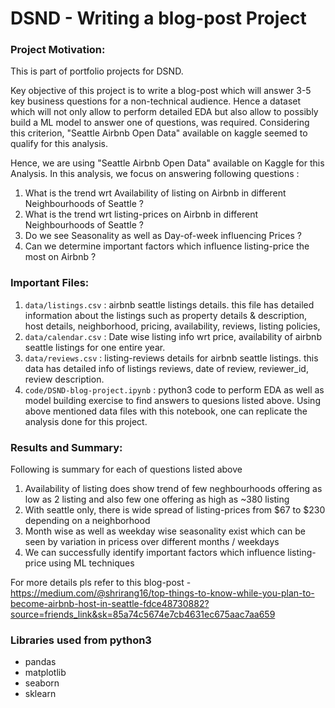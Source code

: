 # DSND - Writing a blog-post Project

### Project Motivation:
This is part of portfolio projects for DSND.

Key objective of this project is to write a blog-post which will answer 3-5 key business questions for a non-technical audience.
Hence a dataset which will not only allow to perform detailed EDA but also allow to possibly build a ML model to answer one of questions, was required.
Considering this criterion, "Seattle Airbnb Open Data" available on kaggle seemed to qualify for this analysis.


Hence, we are using "Seattle Airbnb Open Data" available on Kaggle for this Analysis.
In this analysis, we focus on answering following questions :

1. What is the trend wrt Availability of listing on Airbnb in different Neighbourhoods of Seattle ?
2. What is the trend wrt listing-prices on Airbnb in different Neighbourhoods of Seattle ?
3. Do we see Seasonality as well as Day-of-week influencing Prices ?
4. Can we determine important factors which influence listing-price the most on Airbnb ?



### Important Files:
1. `data/listings.csv` : airbnb seattle listings details. this file has detailed information about the listings such as property details & description, host details, neighborhood, pricing, availability, reviews, listing policies,
2. `data/calendar.csv` : Date wise listing info wrt price, availability of airbnb seattle listings for one entire year.
3. `data/reviews.csv`  : listing-reviews details for airbnb seattle listings. this data has detailed info of listings reviews, date of review, reviewer_id, review description.
3. `code/DSND-blog-project.ipynb` : python3 code to perform EDA as well as model building exercise to find answers to quesions listed above. Using above mentioned data files with this notebook, one can replicate the analysis done for this project.

### Results and Summary:

Following is summary for each of questions listed above
1. Availability of listing does show trend of few neghbourhoods offering as low as 2 listing and also few one offering as high as ~380 listing
2. With seattle only, there is wide spread of listing-prices from $67 to $230 depending on a neighborhood
3. Month wise as well as weekday wise seasonality exist which can be seen by variation in pricess over different months / weekdays 
4. We can successfully identify important factors which influence listing-price using ML techniques


For more details pls refer to this blog-post - 
https://medium.com/@shrirang16/top-things-to-know-while-you-plan-to-become-airbnb-host-in-seattle-fdce48730882?source=friends_link&sk=85a74c5674e7cb4631ec675aac7aa659

### Libraries used from python3
- pandas
- matplotlib
- seaborn
- sklearn


